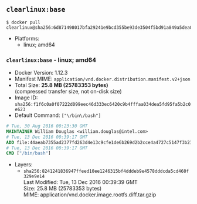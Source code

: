 ## `clearlinux:base`

```console
$ docker pull clearlinux@sha256:6d871498017bfa29241e9bcd355be93de3504f5bd91a849a5dea08a7b52bab65
```

-	Platforms:
	-	linux; amd64

### `clearlinux:base` - linux; amd64

-	Docker Version: 1.12.3
-	Manifest MIME: `application/vnd.docker.distribution.manifest.v2+json`
-	Total Size: **25.8 MB (25783353 bytes)**  
	(compressed transfer size, not on-disk size)
-	Image ID: `sha256:f1f6c0a0f07222d099eec46d333ec6420c9b4fffaa034dea5fd95fa5b2c0e623`
-	Default Command: `["\/bin\/bash"]`

```dockerfile
# Tue, 30 Aug 2016 00:23:30 GMT
MAINTAINER William Douglas <william.douglas@intel.com>
# Tue, 13 Dec 2016 00:39:17 GMT
ADD file:44aeab7355ad2377fd263d4e13c9cfe1de6b269d2b2cce4a4727c5147f3b211b in / 
# Tue, 13 Dec 2016 00:39:17 GMT
CMD ["/bin/bash"]
```

-	Layers:
	-	`sha256:8241241836947ffeed10ee1246315bf4dddeb9e4578dddcda5cd460f329e9e14`  
		Last Modified: Tue, 13 Dec 2016 00:39:39 GMT  
		Size: 25.8 MB (25783353 bytes)  
		MIME: application/vnd.docker.image.rootfs.diff.tar.gzip

